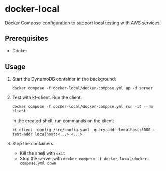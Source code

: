 # docker-local

Docker Compose configuration to support local testing with AWS services.

## Prerequisites

- Docker

## Usage

1. Start the DynamoDB container in the background:

   ```shell
   docker compose -f docker-local/docker-compose.yml up -d server
   ```

1. Test with kt-client. Run the client:

   ```shell
   docker compose -f docker-local/docker-compose.yml run -it --rm client
   ```

   In the created shell, run commands on the client:

   ```shell
   kt-client -config /src/config.yaml -query-addr localhost:8000 -test-addr localhost:<...> <...>
   ```

1. Stop the containers
   - Kill the shell with `exit`
   - Stop the server with `docker compose -f docker-local/docker-compose.yml down`
